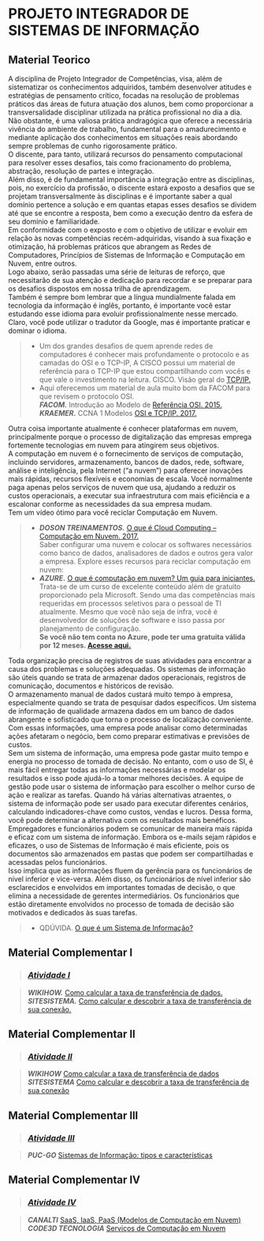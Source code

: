 # PROJETO INTEGRADOR DE SISTEMAS DE INFORMAÇÃO

## Material Teorico  

A disciplina de Projeto Integrador de Competências, visa, além de sistematizar os conhecimentos adquiridos, também desenvolver atitudes e estratégias de pensamento crítico, focadas na resolução de problemas práticos das áreas de futura atuação dos alunos, bem como proporcionar a transversalidade disciplinar utilizada na prática profissional no dia a dia.  
Não obstante, é uma valiosa prática andragógica que oferece a necessária vivência do ambiente de trabalho, fundamental para o amadurecimento e mediante aplicação dos conhecimentos em situações reais abordando sempre problemas de cunho rigorosamente prático.  
O discente, para tanto, utilizará recursos do pensamento computacional para resolver esses desafios, tais como fracionamento do problema, abstração, resolução de partes e integração.  
Além disso, é de fundamental importância a integração entre as disciplinas, pois, no exercício da profissão, o discente estará exposto a desafios que se projetam transversalmente às disciplinas e é importante saber a qual domínio pertence a solução e em quantas etapas esses desafios se dividem até que se encontre a resposta, bem como a execução dentro da esfera de seu domínio e familiaridade.  
Em conformidade com o exposto e com o objetivo de utilizar e evoluir em relação às novas competências recém-adquiridas, visando à sua fixação e otimização, há problemas práticos que abrangem as Redes de Computadores, Princípios de Sistemas de Informação e Computação em Nuvem, entre outros.  
Logo abaixo, serão passadas uma série de leituras de reforço, que necessitarão de sua atenção e dedicação para recordar e se preparar para os desafios dispostos em nossa trilha de aprendizagem.  
Também é sempre bom lembrar que a língua mundialmente falada em tecnologia da informação é inglês, portanto, é importante você estar estudando esse idioma para evoluir profissionalmente nesse mercado.  
Claro, você pode utilizar o tradutor da Google, mas é importante praticar e dominar o idioma.  
>- Um dos grandes desafios de quem aprende redes de computadores é conhecer mais profundamente o protocolo e as camadas do OSI e o TCP-IP,
   A CISCO possui um material de referência para o TCP-IP que estou compartilhando com vocês e que vale o investimento na leitura.
CISCO. Visão geral do [TCP/IP.](https://www.cisco.com/c/pt_br/support/docs/ip/routing-information-protocol-rip/13769-5.pdf)
>- Aqui oferecemos um material de aula muito bom da FACOM para que revisem o protocolo OSI.  
***FACOM.*** Introdução ao Modelo de [Referência OSI. 2015.](http://www.facom.ufu.br/~albertini/1sem2015/redes/slides/01modeloOSI.pdf)  
  ***KRAEMER.*** CCNA 1 Modelos [OSI e TCP/IP. 2017.](https://silo.tips/download/ccna-1-modelos-osi-e-tcp-ip-kraemer )

 Outra coisa importante atualmente é conhecer plataformas em nuvem, principalmente porque o processo de digitalização das empresas emprega fortemente tecnologias em nuvem para atingirem seus objetivos.  
A computação em nuvem é o fornecimento de serviços de computação, incluindo servidores, armazenamento, bancos de dados, rede, software, análise e inteligência, pela Internet (“a nuvem”) para oferecer inovações mais rápidas, recursos flexíveis e economias de escala. Você normalmente paga apenas pelos serviços de nuvem que usa, ajudando a reduzir os custos operacionais, a executar sua infraestrutura com mais eficiência e a escalonar conforme as necessidades da sua empresa mudam.  
Tem um vídeo ótimo para você reciclar Computação em Nuvem.  
>- ***DOSON TREINAMENTOS.*** [O que é Cloud Computing – Computação em Nuvem. 2017.](https://www.youtube.com/watch?v=LG7AVqWR4rk)  
 Saber configurar uma nuvem e colocar os softwares necessários como banco de dados, analisadores de dados e outros gera valor a empresa.
Explore esses recursos para reciclar computação em nuvem:  
>- ***AZURE.*** [O que é computação em nuvem? Um guia para iniciantes.](https://azure.microsoft.com/pt-br/overview/what-is-cloud-computing/)  
Trata-se de um curso de excelente conteúdo além de gratuito proporcionado pela Microsoft. Sendo uma das competências mais requeridas em processos seletivos para o pessoal de TI atualmente. Mesmo que você não seja de infra, você é desenvolvedor de soluções de software e isso passa por planejamento de configuração.  
**Se você não tem conta no Azure, pode ter uma gratuita válida por 12 meses. [Acesse aqui.](https://azure.microsoft.com/pt-br/free/search/?&ef_id=Cj0KCQjwk8b7BRCaARIsAARRTL6SPUO_rld409GwVqIsBP46eEq-wG3wrFpOSjFl1A2gEPqJ4u-VjPAaAoEGEALw_wcB:G:s&OCID=AID2100014_SEM_Cj0KCQjwk8b7BRCaARIsAARRTL6SPUO_rld409GwVqIsBP46eEq-wG3wrFpOSjFl1A2gEPqJ4u-VjPAaAoEGEALw_wcB:G:s&dclid=CO7YzKDujOwCFTsuuQYdMtIJOQ)**  

 Toda organização precisa de registros de suas atividades para encontrar a causa dos problemas e soluções adequadas. Os sistemas de informação são úteis quando se trata de armazenar dados operacionais, registros de comunicação, documentos e históricos de revisão.  
O armazenamento manual de dados custará muito tempo à empresa, especialmente quando se trata de pesquisar dados específicos. Um sistema de informação de qualidade armazena dados em um banco de dados abrangente e sofisticado que torna o processo de localização conveniente.  
Com essas informações, uma empresa pode analisar como determinadas ações afetaram o negócio, bem como preparar estimativas e previsões de custos.  
Sem um sistema de informação, uma empresa pode gastar muito tempo e energia no processo de tomada de decisão. No entanto, com o uso de SI, é mais fácil entregar todas as informações necessárias e modelar os resultados e isso pode ajudá-lo a tomar melhores decisões. A equipe de gestão pode usar o sistema de informação para escolher o melhor curso de ação e realizar as tarefas. Quando há várias alternativas atraentes, o sistema de informação pode ser usado para executar diferentes cenários, calculando indicadores-chave como custos, vendas e lucros. Dessa forma, você pode determinar a alternativa com os resultados mais benéficos.  
Empregadores e funcionários podem se comunicar de maneira mais rápida e eficaz com um sistema de informação. Embora os e-mails sejam rápidos e eficazes, o uso de Sistemas de Informação é mais eficiente, pois os documentos são armazenados em pastas que podem ser compartilhadas e acessadas pelos funcionários.  
Isso implica que as informações fluem da gerência para os funcionários de nível inferior e vice-versa. Além disso, os funcionários de nível inferior são esclarecidos e envolvidos em importantes tomadas de decisão, o que elimina a necessidade de gerentes intermediários. Os funcionários que estão diretamente envolvidos no processo de tomada de decisão são motivados e dedicados às suas tarefas.  
>- QDÚVIDA. [O que é um Sistema de Informação?](https://www.youtube.com/watch?v=xh_UuLP2ya8 )

## Material Complementar l

>### ***[Atividade I](https://github.com/JefersonMelo/04-UNICSUL/blob/master/02-Projeto-Integrador/Atividades/01-Atividade.md)***

>***WIKIHOW.*** [Como calcular a taxa de transferência de dados.](https://pt.wikihow.com/Calcular-Taxa-de-Transfer%C3%AAncia-de-Dados)  
***SITESISTEMA.*** [Como calcular e descobrir a taxa de transferência de sua conexão.](https://sitesistema.com/blog/como-calcular-e-descobrir-a-taxa-de-transferencia-de-sua-conexao#:~:text=Como%20calcular%20e%20descobrir%20a%20taxa%20de%20transferencia%20de%20sua%20conex%C3%A3o,-Escrito%20Por%3A%20Site&text=Para%20calcular%20a%20sua%20taxa,transferencia%20%C3%A9%20representada%20em%20bits)

## Material Complementar ll

>### ***[Atividade II](https://github.com/JefersonMelo/04-UNICSUL/blob/master/02-Projeto-Integrador/Atividades/02-Atividade.md)***

>***WIKIHOW*** [Como calcular a taxa de transferência de dados](https://pt.wikihow.com/Calcular-Taxa-de-Transfer%C3%AAncia-de-Dados)  
***SITESISTEMA*** [Como calcular e descobrir a taxa de transferência de sua conexão]( https://sitesistema.com/blog/como-calcular-e-descobrir-a-taxa-de-transferencia-de-sua-conexao#:~:text=Como%20calcular%20e%20descobrir%20a%20taxa%20de%20transferencia%20de%20sua%20conex%C3%A3o,-Escrito%20Por%3A%20Site&text=Para%20calcular%20a%20sua%20taxa,transferencia%20%C3%A9%20representada%20em%20bits)

## Material Complementar lll

>### ***[Atividade III](https://github.com/JefersonMelo/04-UNICSUL/blob/master/02-Projeto-Integrador/Atividades/03-Atividade.md)***

>***PUC-GO*** [Sistemas de Informação: tipos e características](http://professor.pucgoias.edu.br/SiteDocente/admin/arquivosUpload/5587/material/aula2%20tipos%20SI.pdf)

## Material Complementar IV

>### ***[Atividade IV](https://github.com/JefersonMelo/04-UNICSUL/blob/master/02-Projeto-Integrador/Atividades/04-Atividade.md)***

>***CANALTI*** [SaaS, IaaS, PaaS (Modelos de Computação em Nuvem)](https://www.youtube.com/watch?v=-3W3AMNccms)  
***CODE3D TECNOLOGIA*** [Serviços de Computação em Nuvem](https://www.youtube.com/watch?v=CmO_Vuzpn2U)
